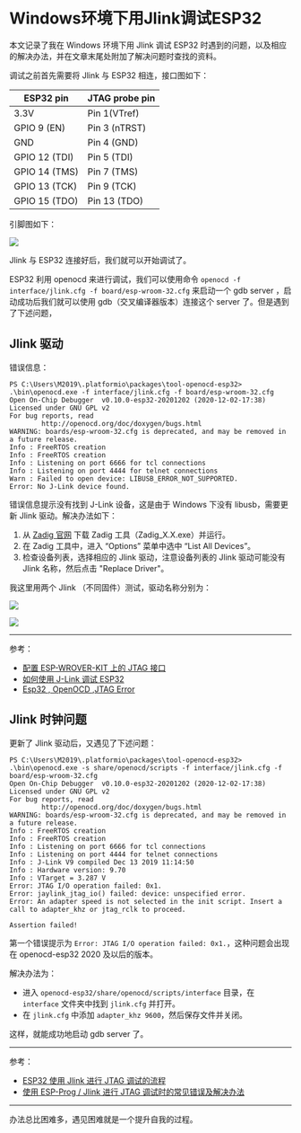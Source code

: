 # Windows环境下用Jlink调试ESP32

本文记录了我在 Windows 环境下用 Jlink 调试 ESP32 时遇到的问题，以及相应的解决办法，并在文章末尾处附加了解决问题时查找的资料。

调试之前首先需要将 Jlink 与 ESP32 相连，接口图如下：

| ESP32 pin     | JTAG probe pin |
| ------------- | -------------- |
| 3.3V          | Pin 1(VTref)   |
| GPIO 9 (EN)   | Pin 3 (nTRST)  |
| GND           | Pin 4 (GND)    |
| GPIO 12 (TDI) | Pin 5 (TDI)    |
| GPIO 14 (TMS) | Pin 7 (TMS)    |
| GPIO 13 (TCK) | Pin 9 (TCK)    |
| GPIO 15 (TDO) | Pin 13 (TDO)   |

引脚图如下：

![](https://i.loli.net/2021/03/01/oHXTL6vx8qpRd1O.jpg)

Jlink 与 ESP32 连接好后，我们就可以开始调试了。

ESP32 利用 openocd 来进行调试，我们可以使用命令 `openocd -f interface/jlink.cfg -f board/esp-wroom-32.cfg` 来启动一个 gdb server ，启动成功后我们就可以使用 gdb（交叉编译器版本）连接这个 server 了。但是遇到了下述问题，

## Jlink 驱动

错误信息：

```shell
PS C:\Users\M2019\.platformio\packages\tool-openocd-esp32> .\bin\openocd.exe -f interface/jlink.cfg -f board/esp-wroom-32.cfg
Open On-Chip Debugger  v0.10.0-esp32-20201202 (2020-12-02-17:38)
Licensed under GNU GPL v2
For bug reports, read
        http://openocd.org/doc/doxygen/bugs.html
WARNING: boards/esp-wroom-32.cfg is deprecated, and may be removed in a future release.
Info : FreeRTOS creation
Info : FreeRTOS creation
Info : Listening on port 6666 for tcl connections
Info : Listening on port 4444 for telnet connections
Warn : Failed to open device: LIBUSB_ERROR_NOT_SUPPORTED.
Error: No J-Link device found.
```

错误信息提示没有找到 J-Link 设备，这是由于 Windows 下没有 libusb，需要更新 Jlink 驱动。解决办法如下：

1. 从 [Zadig 官网](http://zadig.akeo.ie/) 下载 Zadig 工具（Zadig_X.X.exe）并运行。
2. 在 Zadig 工具中，进入 “Options” 菜单中选中 “List All Devices”。
3. 检查设备列表，选择相应的 Jlink 驱动，注意设备列表的 Jlink 驱动可能没有 Jlink 名称，然后点击 "Replace Driver"。

我这里用两个 Jlink （不同固件）测试，驱动名称分别为：

![](https://i.loli.net/2021/03/01/PmrV3fIyKehklcu.png)

![](https://i.loli.net/2021/03/01/6YhpmECkIFfVbHu.png)

---

参考：

- [配置 ESP-WROVER-KIT 上的 JTAG 接口](https://docs.espressif.com/projects/esp-idf/zh_CN/latest/esp32/api-guides/jtag-debugging/configure-ft2232h-jtag.html)
- [如何使用 J-Link 调试 ESP32](https://docs.ai-thinker.com/esp32/docs/esp32_openocd)
- [Esp32 , OpenOCD ,JTAG Error](https://esp32.com/viewtopic.php?t=8517)

## Jlink 时钟问题

更新了 Jlink 驱动后，又遇见了下述问题：

```shell
PS C:\Users\M2019\.platformio\packages\tool-openocd-esp32> .\bin\openocd.exe -s share/openocd/scripts -f interface/jlink.cfg -f board/esp-wroom-32.cfg
Open On-Chip Debugger  v0.10.0-esp32-20201202 (2020-12-02-17:38)
Licensed under GNU GPL v2
For bug reports, read
        http://openocd.org/doc/doxygen/bugs.html
WARNING: boards/esp-wroom-32.cfg is deprecated, and may be removed in a future release.
Info : FreeRTOS creation
Info : FreeRTOS creation
Info : Listening on port 6666 for tcl connections
Info : Listening on port 4444 for telnet connections
Info : J-Link V9 compiled Dec 13 2019 11:14:50
Info : Hardware version: 9.70
Info : VTarget = 3.287 V
Error: JTAG I/O operation failed: 0x1.
Error: jaylink_jtag_io() failed: device: unspecified error.
Error: An adapter speed is not selected in the init script. Insert a call to adapter_khz or jtag_rclk to proceed.

Assertion failed!
```

第一个错误提示为 `Error: JTAG I/O operation failed: 0x1.`，这种问题会出现在 openocd-esp32 2020 及以后的版本。

解决办法为：

- 进入 `openocd-esp32/share/openocd/scripts/interface` 目录，在 `interface` 文件夹中找到 `jlink.cfg` 并打开。
- 在 `jlink.cfg` 中添加 `adapter_khz 9600`，然后保存文件并关闭。

这样，就能成功地启动 gdb server 了。

---

参考：

- [ESP32 使用 Jlink 进行 JTAG 调试的流程](https://blog.csdn.net/zztiger123/article/details/105516768)
- [使用 ESP-Prog / Jlink 进行 JTAG 调试时的常见错误及解决办法](https://blog.csdn.net/zztiger123/article/details/106527952)



-----

办法总比困难多，遇见困难就是一个提升自我的过程。